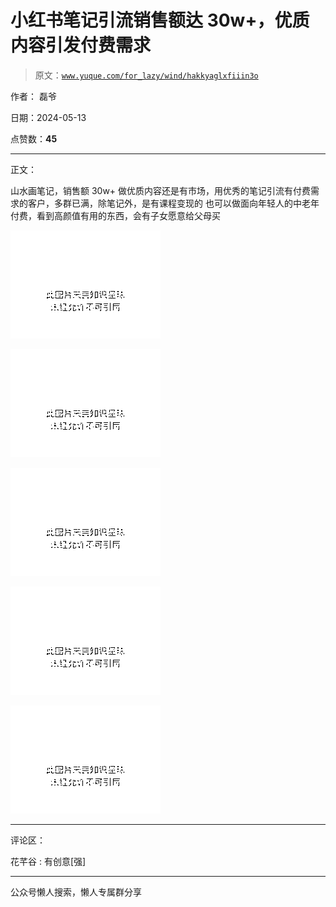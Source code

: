 # 小红书笔记引流销售额达 30w+，优质内容引发付费需求

> 原文：[`www.yuque.com/for_lazy/wind/hakkyaglxfiiin3o`](https://www.yuque.com/for_lazy/wind/hakkyaglxfiiin3o)

作者： 磊爷

日期：2024-05-13

点赞数：**45**

* * *

正文：

山水画笔记，销售额 30w+ 做优质内容还是有市场，用优秀的笔记引流有付费需求的客户，多群已满，除笔记外，是有课程变现的
也可以做面向年轻人的中老年付费，看到高颜值有用的东西，会有子女愿意给父母买

![](img/f65b5ca7d7767050630e98e79f709f93.png)

![](img/525a31c59f339681bdec5e98fcb649ab.png)

![](img/e3e52c664e5f1aa9418946a66e143d65.png)

![](img/6095c2bec970c9d053229de3560ac46a.png)

![](img/481508a5c7ecf7f0e07aac6bffbabea8.png)

* * *

评论区：

花芊谷 : 有创意[强]

* * *

公众号懒人搜索，懒人专属群分享